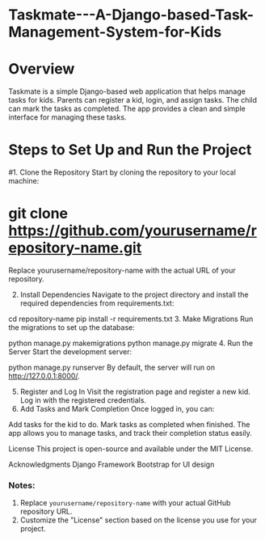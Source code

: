 # Taskmate---A-Django-based-Task-Management-System-for-Kids

# Overview
Taskmate is a simple Django-based web application that helps manage tasks for kids. Parents can register a kid, login, and assign tasks. The child can mark the tasks as completed. The app provides a clean and simple interface for managing these tasks.

# Steps to Set Up and Run the Project 
 
#1. Clone the Repository
Start by cloning the repository to your local machine:

# git clone https://github.com/yourusername/repository-name.git

Replace yourusername/repository-name with the actual URL of your repository.

2. Install Dependencies
Navigate to the project directory and install the required dependencies from requirements.txt:

cd repository-name
pip install -r requirements.txt
3. Make Migrations
Run the migrations to set up the database:

python manage.py makemigrations
python manage.py migrate
4. Run the Server
Start the development server:

python manage.py runserver
By default, the server will run on http://127.0.0.1:8000/.

5. Register and Log In
Visit the registration page and register a new kid.
Log in with the registered credentials.
6. Add Tasks and Mark Completion
Once logged in, you can:

Add tasks for the kid to do.
Mark tasks as completed when finished.
The app allows you to manage tasks, and track their completion status easily.

License
This project is open-source and available under the MIT License.

Acknowledgments
Django Framework
Bootstrap for UI design

### Notes:
1. Replace `yourusername/repository-name` with your actual GitHub repository URL.
2. Customize the "License" section based on the license you use for your project.


